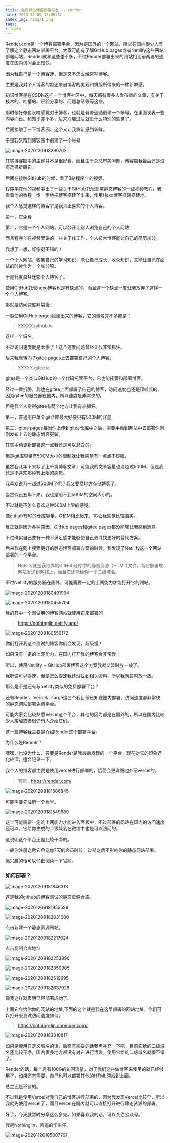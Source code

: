 ```yaml
---
title: 免费静态博客部署平台 -- render
date: 2020-12-09 13:06:52
index_img: /img/1.png
tags:
- Tools
---
```


Render.com是一个博客部署平台，因为是国外的一个网站，所以在国内很少人有了解这个静态网站部署平台。大家可能有了解GitHub pages或者Netilify这些网站部署网站，Render就和这些差不多，不过Render部署出来的网站相比前两者的速度在国内访问会比较快。<!-- more -->

因为我自己是一个博客迷，但是又不怎么经常写博客。

主要是我对个人博客的痴迷来自博客的美观和排版所带来的一种新鲜感。

初识博客是在CSDN这样一个博客社区中，每天都有很多人发布新的文章，有关于技术的、吐槽的、经验分享的、问题总结等等这些。

那时候好像也没啥感觉对于博客，也就是普普通通创建一个账号，在里面发表一些内容而已。和知乎差不多，后来兴趣过后就没什么特别的感觉了。

后面接触了一下博客园，这个又让我重新感到新鲜。

于是我又跑到博客园中创建了一个账号



![image-2020120913290762](https://i.loli.net/2020/12/09/NCvkeL7f2uFmJgt.png)



其实博客园中的主题并不是很好看，而且由于总总审美问题，博客园我最后还是没有选择折腾它。

后面在接触GitHub的时候，看了B站程序羊的视频。

程序羊在他的视频中出了一些关于GitHub托管部署静态博客的一些视频教程，我看着他的教程一步一步地把博客搭建了出来，使用Hexo博客框架搭建地。

我个人感觉这样的博客才是我真正喜欢的个人博客。

第一，它免费

第二，它是一个个人网站，可以公开让别人浏览自己的个人网站

而且程序羊在视频里讲的一些关于找工作，个人技术博客能让自己的简历加分。

我想了一想，好像挺不错的！

一个个人网站，收集自己的学习知识，能让自己成长、收获知识，又能让自己在面试的时候作为一个加分项。

于是我就疯狂迷恋个人博客了。

使用GitHub托管hexo博客也是有缺点的，而且这一个缺点一度让我放弃了这样一个个人博客。

那就是访问速度非常慢！

一般使用GitHub pages搭建出来的博客，它的域名差不多都是：

> XXXXX.github.io

这样一个域名。

不过访问速度就是太慢了！这个速度问题曾经让我非常抓狂。

后来我就转向了gitee pages上去部署自己的个人博客。

> XXXXX.gitee.io

gitee是一个类似GitHub的一个代码托管平台，它也能托管和部署博客。

经过一番折腾，我也在gitee上面部署了自己的博客，访问速度也还是顶呱呱的，因为gitee的服务器在国内，所以速度是非常快的。

但是我个人觉得gitee有两个地方让我有点抓狂。

第一，普通用户单个git仓库最大好像只有500M的容量

第二，gitee pages每当你上传到gitee仓库中之后，需要手动到网站中去部署你刚刚发布上去的静态博客更新。

其实手动更新部署这一点我还是可以忍受的。

但是git库容量有500M大小的限制就让我感觉有一点点不舒服。

虽然我几年下来写了上千篇博客文章，可能我的文章容量也没超过500M，但是我还是不喜欢那种有上限的感觉。

我喜欢说万一超过500M了呢？我又要换地方存储博客了。

当然假设五年下来，我也是用不到500M的空间大小的。

不过就是不怎么喜欢这种500M上限的感觉。

像github有1G的仓库容量，G和M相比起来，1G让我感觉比较踏实。

反正就是因为各种原因，GitHub pages和gitee pages都没能够让我感到满意。

不过确实自己要有一种不满足感才能驱使自己去寻找更好的替代方案。

后来我在网上搜索更好的静态博客部署方案的时候，我发现了Netilify这一个网站部署的一个平台。

> Netilify就是获取你的GitHub仓库中的静态资源（HTML)文件，将它部署成网站发送到网络上，而且它还能给你一个二级域名。

不过Netilify的服务器在国外，可能需要一定的上网能力才能打开它的网站。



![image-20201209180401994](https://i.loli.net/2020/12/09/TCcXZ8L1eV6d2JA.png)



![image-20201209180455704](https://i.loli.net/2020/12/09/AxrblzZXioKWfkO.png)



我的其中一个测试用的博客网站就使用它来部署的

> https://nothinglin.netlify.app/



![image-20201209180556172](https://i.loli.net/2020/12/09/B4OJKXwIUe1kt56.png)



你们打开我这个测试的博客你们会发现，超级慢！

如果没有一定的上网能力，在国内打开我的博客会非常慢！

所以，使用Netilify + GitHub部署博客这个方案我就又暂时放一放了。

我听说可以提速，但是怎么提速我还没找到相关资料，所以我就暂时放一放。

那么是不是还有与netilify类似的免费部署平台？

还有Render、Vercel、surge这三个我目前已知在国内部署、访问速度都非常快的静态网站部署免费平台。

可能大家会比较熟悉Vercel这个平台，其他的因为都是在国外的，所以在国内比较少人接触或者很少有人介绍它们。

这一篇博客我主要是介绍Render这个部署平台。

为什么是Render？

嘿嘿，也没为什么，只要是Render是我最后发现的一个平台，现在对它的印象还比较深，适合记录一下。

我个人的博客都主要是使用vercel进行部署的，后面会更详细地介绍vercel的。

> 官网：https://render.com/



![image-20201209181506845](https://i.loli.net/2020/12/09/OVAilqEFD3ndom5.png)



可能需要先注册一个账号。



![image-20201209181549689](https://i.loli.net/2020/12/09/tiXV8TdrP1mWLwG.png)



这个可能需要一定的上网能力才能进入面板中，不过部署的网站在国内的访问速度还可以，它给你生成的二级域名在微信中也是可以访问的。

这说明这个平台还是比较干净的。

一般你注册之后它会送你7天的会员时长，过期之后不影响你的静态网站部署。

感兴趣的话可以仔细阅读一下官网。

### 如何部署？



![image-20201209181846313](https://i.loli.net/2020/12/09/mfuKJE8kSxhqHWl.png)



这是我的github的博客测试的静态资源仓库。



![image-20201209181955528](https://i.loli.net/2020/12/09/V3TfZQhm5udg2FI.png)



![image-20201209182031000](https://i.loli.net/2020/12/09/sHe4ORGaN563tPT.png)



点击新建一个静态资源网站。



![image-20201209182217024](https://i.loli.net/2020/12/09/lHvRsWfJeyhS8Uo.png)



点击复制仓库地址



![image-20201209182253896](https://i.loli.net/2020/12/09/h3t6IHJl5BvWbQo.png)



![image-20201209182350905](https://i.loli.net/2020/12/09/zxckHIYj8pyJnW1.png)



![image-20201209182619695](https://i.loli.net/2020/12/09/TlmaAy6cqDfpgRH.png)



![image-20201209182637928](https://i.loli.net/2020/12/09/G8SlIbKf9wjWYQk.png)



像我这样就表明已经部署成功了。

上面它会给你你的网站的地址,下面的这个就是我在这里部署的网站地址，你们可以打开来测试访问速度如何。

> https://nothing-lin.onrender.com/



![image-20201209183010817](https://i.loli.net/2020/12/09/HUQ8EnNxVPISG57.png)



如果是使用自定义域名的话，后面有需要的话我再补充一下吧。目前它给的二级域名还比较干净，国内很多地方都没有对它进行污染。使用它给的二级域名就很不错了。

Render的话，每个月有100G的访问流量，对于我们这些做博客来使用的就已经够用了，如果还有需要，自己也可以部署其他的HTML网站到上面。

总之还是不错的。

不过我是使用Vercel对我自己的博客进行部署的，因为我发现Vercel比较早，所以我就先使用Vercel了，而且Vercel在国内就可以直接打开进行静态资源的部署。

好了，今天就暂时分享这么多先。如果喜欢我的话，可以关注公众号。

我是Nothinglin，苦逼的学生仔。

![image-20201126105007791](https://NothingLin.coding.net/p/picture/d/picture/git/raw/master/2020/11/26/20201126105010.png)